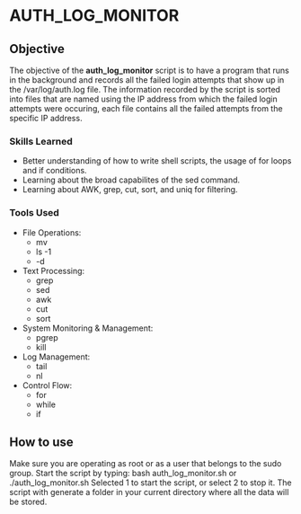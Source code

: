 # AUTH_LOG_MONITOR

## Objective

The objective of the **auth_log_monitor** script is to have a program that runs in the background and records all the failed login attempts that show up in the /var/log/auth.log file.
The information recorded by the script is sorted into files that are named using the IP address from which the failed login attempts were occuring, each file contains all the failed attempts from the specific IP address.


### Skills Learned

- Better understanding of how to write shell scripts, the usage of for loops and if conditions.
- Learning about the broad capabilites of the sed command.
- Learning about AWK, grep, cut, sort, and uniq for filtering.


### Tools Used

- File Operations:
    * mv
    * ls -1
    * -d
- Text Processing:
   * grep
   * sed
   * awk
   * cut
   * sort
- System Monitoring & Management:
   * pgrep
   * kill
- Log Management:
   * tail
   * nl
- Control Flow:
   * for
   * while
   * if

## How to use

Make sure you are operating as root or as a user that belongs to the sudo group.
Start the script by typing: bash auth_log_monitor.sh or ./auth_log_monitor.sh
Selected 1 to start the script, or select 2 to stop it.
The script with generate a folder in your current directory where all the data will be stored.
